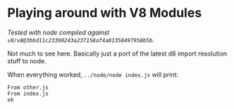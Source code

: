 # Playing around with V8 Modules

*Tested with node compiled against `v8/v8@3bbd11c23390243a237158af4a01358497958b5b`.*

Not much to see here. Basically just a port of the latest d8 import resolution stuff to node.

When everything worked, `../node/node index.js` will print:

```
From other.js
From index.js
ok
```
